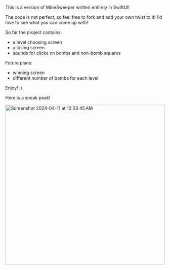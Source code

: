 This is a version of MineSweeper written entirely in SwiftUI!

The code is not perfect, so feel free to fork and add your own twist to it! I'd love to see what you can come up with!

So far the project contains: 
- a level choosing screen
- a losing screen
- sounds for clicks on bombs and non-bomb squares


Future plans: 
- winning screen
- different number of bombs for each level

Enjoy! :)

Here is a sneak peak!

<img width="504" alt="Screenshot 2024-04-11 at 10 03 45 AM" src="https://github.com/cynicae/SwiftUIMineSweeper/assets/104155601/69ec79a0-9ae6-443b-b053-aaf2366a1269">

